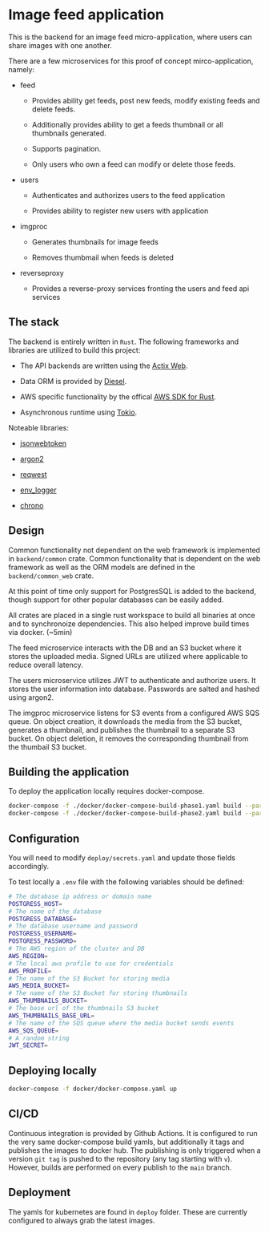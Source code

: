 # Image feed application

This is the backend for an image feed micro-application, where users can share images with one another.

There are a few microservices for this proof of concept mirco-application, namely:

* feed
  
  * Provides ability get feeds, post new feeds, modify existing feeds and delete feeds.
  
  * Additionally provides ability to get a feeds thumbnail or all thumbnails generated.
  
  * Supports pagination.
  
  * Only users who own a feed can modify or delete those feeds.

* users
  
  * Authenticates and authorizes users to the feed application
  
  * Provides ability to register new users with application

* imgproc
  
  * Generates thumbnails for image feeds
  
  * Removes thumbmail when feeds is deleted

* reverseproxy
  
  * Provides a reverse-proxy services fronting the users and feed api services

## The stack

The backend is entirely written in `Rust`.  The following frameworks and libraries are utilized to build this project:

* The API backends are written using the [Actix Web](https://actix.rs/).

* Data ORM is provided by [Diesel](http://diesel.rs/).

* AWS specific functionality by the offical [AWS SDK for Rust](https://awslabs.github.io/aws-sdk-rust/).

* Asynchronous runtime using [Tokio](https://tokio.rs/).

Noteable libraries:

* [jsonwebtoken](https://github.com/Keats/jsonwebtoken)

* [argon2](https://github.com/RustCrypto/password-hashes/tree/master/argon2)

* [reqwest](https://github.com/seanmonstar/reqwest)

* [env_logger](https://github.com/env-logger-rs/env_logger/)

* [chrono](https://github.com/chronotope/chrono)

## Design

Common functionality not dependent on the web framework is implemented in `backend/common` crate. Common functionality that is dependent on the web framework as well as the ORM models are defined in the `backend/common_web` crate.

At this point of time only support for PostgresSQL is added to the backend, though support for other popular databases can be easily added.

All crates are placed in a single rust workspace to build all binaries at once and to synchronoize dependencies. This also helped improve build times via docker. (~5min)

The feed microservice interacts with the DB and an S3 bucket where it stores the uploaded media. Signed URLs are utilized where applicable to reduce overall latency.

The users microservice utilizes JWT to authenticate and authorize users. It stores the user information into database. Passwords are salted and hashed using argon2.

The imgproc microservice listens for S3 events from a configured AWS SQS queue. On object creation, it downloads the media from the S3 bucket, generates a thumbnail, and publishes the thumbnail to a separate S3 bucket. On object deletion, it removes the corresponding thumbnail from the thumbail S3 bucket.

## Building the application

To deploy the application locally requires docker-compose.

```bash
docker-compose -f ./docker/docker-compose-build-phase1.yaml build --parallel && \
docker-compose -f ./docker/docker-compose-build-phase2.yaml build --parallel
```

## Configuration

You will need to modify `deploy/secrets.yaml` and update those fields accordingly.

To test locally a `.env` file with the following variables should be defined:

```bash
# The database ip address or domain name
POSTGRESS_HOST=
# The name of the database
POSTGRESS_DATABASE=
# The database username and password
POSTGRESS_USERNAME=
POSTGRESS_PASSWORD=
# The AWS region of the cluster and DB
AWS_REGION=
# The local aws profile to use for credentials
AWS_PROFILE=
# The name of the S3 Bucket for storing media
AWS_MEDIA_BUCKET=
# The name of the S3 Bucket for storing thumbnails
AWS_THUMBNAILS_BUCKET=
# The base url of the thumbnails S3 bucket
AWS_THUMBNAILS_BASE_URL=
# The name of the SQS queue where the media bucket sends events
AWS_SQS_QUEUE=
# A random string
JWT_SECRET=
```

## Deploying locally

```bash
docker-compose -f docker/docker-compose.yaml up 
```

## CI/CD

Continuous integration is provided by Github Actions. It is configured to run the very same docker-compose build yamls, but additionally it tags and publishes the images to docker hub. The publishing is only triggered when a version `git tag` is pushed to the repository (any tag starting with `v`). However, builds are performed on every publish to the `main` branch.

## Deployment

The yamls for kubernetes are found in `deploy` folder. These are currently configured to always grab the latest images.
